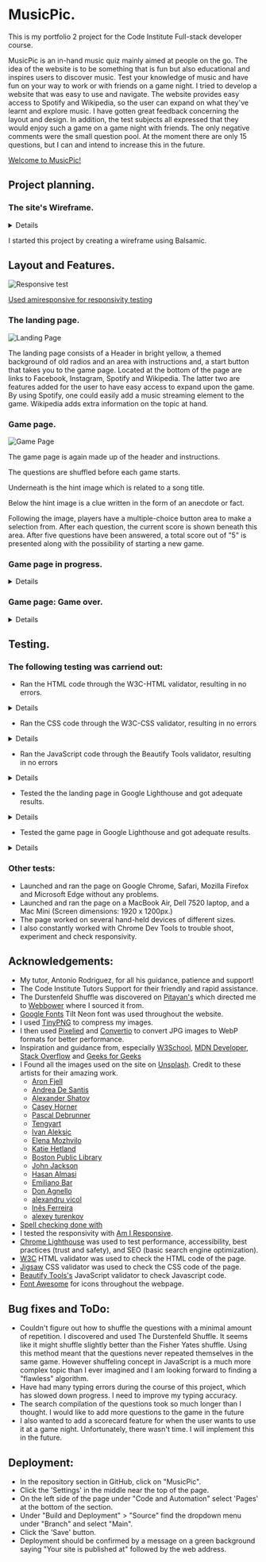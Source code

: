 # MusicPic.
This is my portfolio 2 project for the Code Institute Full-stack developer course.

MusicPic is an in-hand music quiz mainly aimed at people on the go. The idea of the website is to be something that is fun but also educational and inspires users to discover music. Test your knowledge of music and have fun on your way to work or with friends on a game night.
I tried to develop a website that was easy to use and navigate. The website provides easy access to Spotify and Wikipedia, so the user can expand on what they've learnt and explore music. 
I have gotten great feedback concerning the layout and design. In addition, the test subjects all expressed that they would enjoy such a game on a game night with friends. The only negative comments were the small question pool. At the moment there are only 15 questions, but I can and intend to increase this in the future. 

[Welcome to MusicPic!](https://goidz.github.io/musicpic/)

## Project planning.

### The site's Wireframe.

<details>

![Wireframe](docs/musicpic-wireframe.png)

</details>

I started this project by creating a wireframe using Balsamic.


## Layout and Features.

 ![Responsive test](docs/musicpic-responsivity.png)

[Used amiresponsive for responsivity testing](https://amiresponsive.co.uk.)

### The landing page.
![Landing Page](docs/musicpic-landing-page.png)

The landing page consists of a Header in bright yellow, a themed background of old radios and an area with instructions and, a start button that takes you to the game page.
Located at the bottom of the page are links to Facebook, Instagram, Spotify and Wikipedia. The latter two are features added for the user to have easy access to expand upon the game. By using Spotify, one could easily add a music streaming element to the game. Wikipedia adds extra information on the topic at hand. 

### Game page.

![Game Page](docs/musicpic-question-page.png)

The game page is again made up of the header and instructions.

The questions are shuffled before each game starts.

Underneath is the hint image which is related to a song title.

Below the hint image is a clue written in the form of an anecdote or fact.

Following the image, players have a multiple-choice button area to make a selection from. 
After each question, the current score is shown beneath this area.
After five questions have been answered, a total score out of "5" is presented along with the possibility of starting a new game. 

### Game page in progress.
<details>

![Question page- mid-game](docs/musicpic-question-page-followup.png)

</details>

### Game page: Game over.
<details>

![Question page- Game Over](docs/musicpic-question-page-end.png)

</details>

## Testing.

### The following testing was carriend out:

+ Ran the HTML code through the W3C-HTML validator, resulting in no errors.
<details>
  
![W3C-HTML Validator](docs/musicpic-w3c-html.png)

</details>


+ Ran the CSS code through the W3C-CSS validator, resulting in no errors
<details>
  
![W3C-CSS Validator](docs/musicpic-w3c-css.png)

</details>

+ Ran the JavaScript code through the Beautify Tools validator, resulting in no errors
<details>

![Beautify Tools Validator](docs/musicpic-beautify-tools.png)

</details>

+ Tested the the landing page in Google Lighthouse and got adequate results.
<details>

![Google Lighthouse- Landing page](docs/musicpic-lighthouse-score-landing-page.png)

</details>

+ Tested the game page in Google Lighthouse and got adequate results.
<details>

![Google Lighthouse- Game page](docs/musicpic-lighthouse-score-game-page.png)

</details>

### Other tests:

+ Launched and ran the page on Google Chrome, Safari, Mozilla Firefox and Microsoft Edge without any problems.
+ Launched and ran the page on a MacBook Air, Dell 7520 laptop, and a Mac Mini (Screen dimensions: 1920 x 1200px.)
+ The page worked on several hand-held devices of different sizes.
+ I also constantly worked with Chrome Dev Tools to trouble shoot, experiment and check responsivity.


## Acknowledgements: 

+ My tutor, Antonio Rodriguez, for all his guidance, patience and support!
+ The Code Institute Tutors Support for their friendly and rapid assistance.
+ The Durstenfeld Shuffle was discovered on [Pitayan's](https://pitayan.com/posts/javascript-shuffle-array/) which directed me to
    [Webbower](https://gist.github.com/webbower/8d19b714ded3ec53d1d7ed32b79fdbac) where I sourced it from.
+ [Google Fonts](https://fonts.google.com/) Tilt Neon font was used throughout the website. 
+ I used [TinyPNG](https://tinypng.com/) to compress my images.
+ I then used [Pixelied](https://pixelied.com/) and [Convertio](https://convertio.co/) to convert JPG images to WebP formats
  for better performance.   
+ Inspiration and guidance from, especially [W3School](https://www.w3schools.com/),
  [MDN Developer](https://developer.mozilla.org/en-US/), [Stack Overflow](https://stackoverflow.com/)
    and [Geeks for Geeks](https://www.geeksforgeeks.org/)
+ I Found all the images used on the site on [Unsplash](https://unsplash.com/).
Credit to these artists for their amazing work.
  - [Aron Fjell](https://unsplash.com/@addekalk?utm_content=creditCopyText&utm_medium=referral&utm_source=unsplash)
  - [Andrea De Santis](https://unsplash.com/@santesson89?utm_content=creditCopyText&utm_medium=referral&utm_source=unsplash)
  - [Alexander Shatov](https://unsplash.com/@alexbemore?utm_content=creditCopyText&utm_medium=referral&utm_source=unsplash)
  - [Casey Horner](https://unsplash.com/@mischievous_penguins?utm_content=creditCopyText&utm_medium=referral&utm_source=unsplash)
  - [Pascal Debrunner](https://unsplash.com/@debrupas?utm_content=creditCopyText&utm_medium=referral&utm_source=unsplash)
  - [Tengyart](https://unsplash.com/@tengyart?utm_content=creditCopyText&utm_medium=referral&utm_source=unsplash)
  - [Ivan Aleksic](https://unsplash.com/@ivalex?utm_content=creditCopyText&utm_medium=referral&utm_source=unsplash)
  - [Elena Mozhvilo](https://unsplash.com/@miracleday?utm_content=creditCopyText&utm_medium=referral&utm_source=unsplash)
  - [Katie Hetland](https://unsplash.com/@katiehetland?utm_content=creditCopyText&utm_medium=referral&utm_source=unsplash)
  - [Boston Public Library](https://unsplash.com/@bostonpubliclibrary?utm_content=creditCopyText&utm_medium=referral&utm_source=unsplash)
  - [John Jackson](https://unsplash.com/@johnjac?utm_content=creditCopyText&utm_medium=referral&utm_source=unsplash)
  - [Hasan Almasi](https://unsplash.com/@hasanalmasi?utm_content=creditCopyText&utm_medium=referral&utm_source=unsplash)
  - [Emiliano Bar](https://unsplash.com/@emilianobar?utm_content=creditCopyText&utm_medium=referral&utm_source=unsplash)
  - [Don Agnello](https://unsplash.com/@donangel?utm_content=creditCopyText&utm_medium=referral&utm_source=unsplash)
  - [alexandru vicol](https://unsplash.com/@alex_vicol?utm_content=creditCopyText&utm_medium=referral&utm_source=unsplash)
  - [Inês Ferreira](https://unsplash.com/@inesrochaferreira?utm_content=creditCopyText&utm_medium=referral&utm_source=unsplash)
  - [alexey turenkov](https://unsplash.com/@2renkov?utm_content=creditCopyText&utm_medium=referral&utm_source=unsplash)
+ [Spell checking done with](https://languagetool.org/)
+ I tested the responsivity with [Am I Responsive](https://amiresponsive.co.uk).
+ [Chrome Lighthouse](https://chromewebstore.google.com/detail/lighthouse/blipmdconlkpinefehnmjammfjpmpbjk?pli=1) was used to test performance, accessibility, best practices (trust and safety), and SEO (basic search engine optimization).
+ [W3C](https://validator.w3.org/) HTML validator was used to check the HTML code of the page.
+ [Jigsaw](https://jigsaw.w3.org/css-validator/) CSS validator was used to check the CSS code of the page.
+ [Beautify Tools's](https://beautifytools.com/javascript-validator.php) JavaScript validator to check Javascript code.
+ [Font Awesome](https://fontawesome.com/) for icons throughout the webpage.


## Bug fixes and ToDo:

+ Couldn't figure out how to shuffle the questions with a minimal amount of repetition.
   I discovered and used The Durstenfeld Shuffle.
   It seems like it might shuffle slightly better than the Fisher Yates shuffle.
   Using this method meant that the questions never repeated themselves in the same game.
   However shuffeling concept in JavaScript is a much more complex topic than I ever imagined and I am looking forward to finding a "flawless" algorithm.
+ Have had many typing errors during the course of this project, which has slowed down progress.
   I need to improve my typing accuracy.
+ The search compilation of the questions took so much longer than I thought.
   I would like to add more questions to the game in the future
+ I also wanted to add a scorecard feature for when the user wants to use it at a game night. Unfortunately, there wasn't time.
   I will implement this in the future. 


## Deployment:

+ In the repository section in GitHub, click on "MusicPic".
+ Click the 'Settings' in the middle near the top of the page.
+ On the left side of the page under "Code and Automation" select 'Pages' at the bottom of the section.
+ Under "Build and Deployment" > "Source" find the dropdown menu under "Branch" and select "Main".
+ Click the 'Save' button.
+ Deployment should be confirmed by a message on a green background saying "Your site is published at" followed by the web address.















